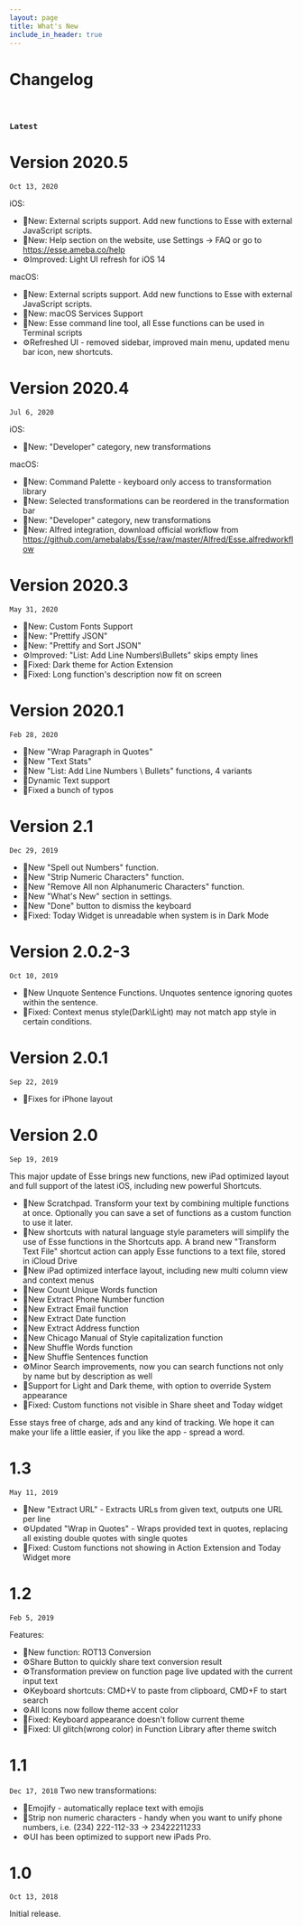 ```yaml
---
layout: page
title: What's New
include_in_header: true
---
```


# Changelog
<br>

### `Latest`

# **Version 2020.5** 
`Oct 13, 2020`

iOS:
- 🎈New: External scripts support. Add new functions to Esse with external JavaScript scripts.
- 🎈New: Help section on the website, use Settings -> FAQ or go to https://esse.ameba.co/help
- ⚙️Improved: Light UI refresh for iOS 14

macOS:
- 🎈New: External scripts support. Add new functions to Esse with external JavaScript scripts.
- 🎈New: macOS Services Support
- 🎈New: Esse command line tool, all Esse functions can be used in Terminal scripts
- ⚙️Refreshed UI - removed sidebar, improved main menu, updated menu bar icon, new shortcuts.

# **Version 2020.4** 
`Jul 6, 2020`

iOS:
- 🎈New: "Developer" category, new transformations 

macOS:
- 🎈New: Command Palette - keyboard only access to transformation library
- 🎈New: Selected transformations can be reordered in the transformation bar
- 🎈New: "Developer" category, new transformations 
- 🎈New: Alfred integration, download official workflow from https://github.com/amebalabs/Esse/raw/master/Alfred/Esse.alfredworkflow

# **Version 2020.3** 
`May 31, 2020`
- 🎈New: Custom Fonts Support
- 🎈New: "Prettify JSON"
- 🎈New: "Prettify and Sort JSON"
- ⚙️Improved: "List: Add Line Numbers\Bullets" skips empty lines
- 🐛Fixed: Dark theme for Action Extension 
- 🐛Fixed: Long function's description now fit on screen

# **Version 2020.1** 
`Feb 28, 2020`
- 🎈New "Wrap Paragraph in Quotes"
- 🎈New "Text Stats"
- 🎈New "List: Add Line Numbers \ Bullets" functions, 4 variants
- 🎈Dynamic Text support
- 🐛Fixed a bunch of typos


# **Version 2.1** 
`Dec 29, 2019`
- 🎈New "Spell out Numbers" function.
- 🎈New "Strip Numeric Characters" function. 
- 🎈New "Remove All non Alphanumeric Characters" function.
- 🎈New "What's New" section in settings.
- 🎈New "Done" button to dismiss the keyboard 
- 🐛Fixed: Today Widget is unreadable when system is in Dark Mode

# **Version 2.0.2-3** 
`Oct 10, 2019`

- 🎈New Unquote Sentence Functions. Unquotes sentence ignoring quotes within the sentence.
- 🐛Fixed: Context menus style(Dark\Light) may not match app style in certain conditions.


# **Version 2.0.1**
`Sep 22, 2019`
- 🐛Fixes for iPhone layout

# **Version 2.0**
`Sep 19, 2019`

This major update of Esse brings new functions, new iPad optimized layout and full support of the latest iOS, including new powerful Shortcuts.

- 🎈New Scratchpad. Transform your text by combining multiple functions at once. Optionally you can save a set of functions as a custom function to use it later.
- 🎈New shortcuts with natural language style parameters will simplify the use of Esse functions in the Shortcuts app. A brand new "Transform Text File" shortcut action can apply Esse functions to a text file, stored in iCloud Drive
- 🎈New iPad optimized interface layout, including new multi column view and context menus
- 🎈New Count Unique Words function
- 🎈New Extract Phone Number function
- 🎈New Extract Email function
- 🎈New Extract Date function
- 🎈New Extract Address function
- 🎈New Chicago Manual of Style capitalization function
- 🎈New Shuffle Words function
- 🎈New Shuffle Sentences function 
- ⚙️Minor Search improvements, now you can search functions not only by name but by description as well
- 🎈Support for Light and Dark theme, with option to override System appearance
- 🐛Fixed: Custom functions not visible in Share sheet and Today widget

Esse stays free of charge, ads and any kind of tracking. We hope it can make your life a little easier, if you like the app - spread a word.

# **1.3**
`May 11, 2019`

- 🎈New "Extract URL" - Extracts URLs from given text, outputs one URL per line
- ⚙️Updated "Wrap in Quotes" - Wraps provided text in quotes, replacing all existing double quotes with single quotes
- 🐛Fixed: Custom functions not showing in Action Extension and Today Widget
more

# **1.2**
`Feb 5, 2019`

Features:
- 🎈New function: ROT13 Conversion
- ⚙️Share Button to quickly share text conversion result
- ⚙️Transformation preview on function page live updated with the current input text
- ⚙️Keyboard shortcuts: CMD+V to paste from clipboard, CMD+F to start search
- ⚙️All Icons now follow theme accent color
- 🐛Fixed: Keyboard appearance doesn't follow current theme
- 🐛Fixed: UI glitch(wrong color) in Function Library after theme switch


# **1.1**
`Dec 17, 2018`
Two new transformations:
- 🎈Emojify - automatically replace text with emojis
- 🎈Strip non numeric characters - handy when you want to unify phone numbers, i.e. (234) 222-112-33 -> 23422211233
- ️️⚙️UI has been optimized to support new iPads Pro.

# **1.0**
`Oct 13, 2018`

Initial release.
